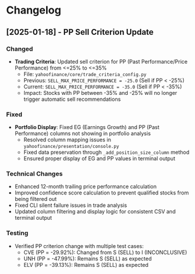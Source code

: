 # Changelog

## [2025-01-18] - PP Sell Criterion Update

### Changed
- **Trading Criteria**: Updated sell criterion for PP (Past Performance/Price Performance) from <=25% to <=35%
  - File: `yahoofinance/core/trade_criteria_config.py`
  - Previous: `SELL_MAX_PRICE_PERFORMANCE = -25.0` (Sell if PP < -25%)
  - Current: `SELL_MAX_PRICE_PERFORMANCE = -35.0` (Sell if PP < -35%)
  - Impact: Stocks with PP between -35% and -25% will no longer trigger automatic sell recommendations

### Fixed
- **Portfolio Display**: Fixed EG (Earnings Growth) and PP (Past Performance) columns not showing in portfolio analysis
  - Resolved column mapping issues in `yahoofinance/presentation/console.py`
  - Fixed data preservation through `_add_position_size_column` method
  - Ensured proper display of EG and PP values in terminal output

### Technical Changes
- Enhanced 12-month trailing price performance calculation
- Improved confidence score calculation to prevent qualified stocks from being filtered out
- Fixed CLI silent failure issues in trade analysis
- Updated column filtering and display logic for consistent CSV and terminal output

### Testing
- Verified PP criterion change with multiple test cases:
  - CVE (PP = -29.92%): Changed from S (SELL) to I (INCONCLUSIVE)
  - UNH (PP = -47.99%): Remains S (SELL) as expected
  - ELV (PP = -39.13%): Remains S (SELL) as expected